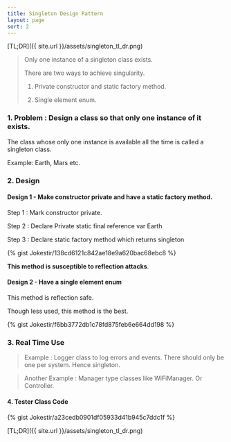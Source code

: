 ```yaml
---
title: Singleton Design Pattern
layout: page
sort: 2
---
```



[TL;DR]({{ site.url }}/assets/singleton_tl_dr.png)

>  Only one instance of a singleton class exists.  
>  
>  There are two ways to achieve singularity.  
>  
>  1. Private constructor and static factory method.  
>  
>  2. Single element enum.  

### 1. Problem : Design a class so that only **one** instance of it exists.

The class whose only one instance is available all the time is called a singleton class.

Example: Earth, Mars etc.


### 2. Design

#### Design 1 - Make constructor private and have a static factory method.

Step 1 : Mark constructor private.

Step 2  : Declare Private static final reference var Earth

Step 3  :  Declare static factory method which returns singleton

{% gist Jokestir/138cd6121c842ae18e9a620bac68ebc8 %}



**This method is susceptible to reflection attacks**.


#### Design  2 - Have a single element enum

This method is reflection safe.

Though less used, this method is the best.

{% gist Jokestir/f6bb3772db1c78fd875feb6e664dd198 %}


### 3. Real Time Use

> Example : Logger class to log errors and events. There should only be one per system. Hence singleton.

> Another Example : Manager type classes like WiFiManager. Or Controller.


#### 4. Tester Class Code

{% gist Jokestir/a23cedb0901df05933d41b945c7ddc1f %}


[TL;DR]({{ site.url }}/assets/singleton_tl_dr.png)